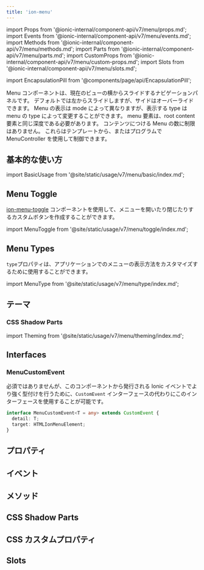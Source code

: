 ```yaml
---
title: 'ion-menu'
---
```


import Props from '@ionic-internal/component-api/v7/menu/props.md';
import Events from '@ionic-internal/component-api/v7/menu/events.md';
import Methods from '@ionic-internal/component-api/v7/menu/methods.md';
import Parts from '@ionic-internal/component-api/v7/menu/parts.md';
import CustomProps from '@ionic-internal/component-api/v7/menu/custom-props.md';
import Slots from '@ionic-internal/component-api/v7/menu/slots.md';

<head>
  <title>ion-menu: API Framework Docs for Types of Menu Components</title>
  <meta
    name="description"
    content="ion-menuコンポーネントは、現在のビューの横からスライドして入ってくるナビゲーションドロワーです。Ionic APIで利用可能なメニューの種類については、フレームワークのドキュメントをご覧ください。"
  />
</head>

import EncapsulationPill from '@components/page/api/EncapsulationPill';

<EncapsulationPill type="shadow" />

Menu コンポーネントは、現在のビューの横からスライドするナビゲーションパネルです。
デフォルトでは左からスライドしますが、サイドはオーバーライドできます。
Menu の表示は mode によって異なりますが、表示する type は menu の type によって変更することができます。
menu 要素は、root content 要素と同じ深度である必要があります。
コンテンツにつける Menu の数に制限はありません。
これらはテンプレートから、またはプログラムで MenuController を使用して制御できます。

## 基本的な使い方

import BasicUsage from '@site/static/usage/v7/menu/basic/index.md';

<BasicUsage />

## Menu Toggle

[ion-menu-toggle](./menu-toggle) コンポーネントを使用して、メニューを開いたり閉じたりするカスタムボタンを作成することができます。

import MenuToggle from '@site/static/usage/v7/menu/toggle/index.md';

<MenuToggle />

## Menu Types

`type`プロパティは、アプリケーションでのメニューの表示方法をカスタマイズするために使用することができます。

import MenuType from '@site/static/usage/v7/menu/type/index.md';

<MenuType />

## テーマ

### CSS Shadow Parts

import Theming from '@site/static/usage/v7/menu/theming/index.md';

<Theming />

## Interfaces

### MenuCustomEvent

必須ではありませんが、このコンポーネントから発行される Ionic イベントでより強く型付けを行うために、`CustomEvent` インターフェースの代わりにこのインターフェースを使用することが可能です。

```typescript
interface MenuCustomEvent<T = any> extends CustomEvent {
  detail: T;
  target: HTMLIonMenuElement;
}
```

## プロパティ

<Props />

## イベント

<Events />

## メソッド

<Methods />

## CSS Shadow Parts

<Parts />

## CSS カスタムプロパティ

<CustomProps />

## Slots

<Slots />

